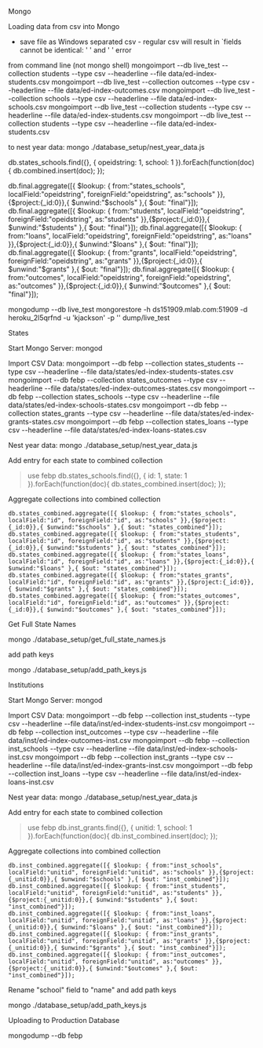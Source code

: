 Mongo

Loading data from csv into Mongo

- save file as Windows separated csv - regular csv will result in `fields cannot be identical: ' ' and ' ' error

from command line (not mongo shell)
mongoimport --db live_test --collection students --type csv --headerline --file data/ed-index-students.csv
mongoimport --db live_test --collection outcomes --type csv --headerline --file data/ed-index-outcomes.csv
mongoimport --db live_test --collection schools --type csv --headerline --file data/ed-index-schools.csv
mongoimport --db live_test --collection students --type csv --headerline --file data/ed-index-students.csv
mongoimport --db live_test --collection students --type csv --headerline --file data/ed-index-students.csv

to nest year data:
mongo ./database_setup/nest_year_data.js 


db.states_schools.find({}, { opeidstring: 1, school: 1 }).forEach(function(doc){ db.combined.insert(doc); });

db.final.aggregate([{ $lookup: { from:"states_schools", localField:"opeidstring", foreignField:"opeidstring", as:"schools" }},{$project:{_id:0}},{ $unwind:"$schools" },{ $out: "final"}]);
db.final.aggregate([{ $lookup: { from:"students", localField:"opeidstring", foreignField:"opeidstring", as:"students" }},{$project:{_id:0}},{ $unwind:"$students" },{ $out: "final"}]);
db.final.aggregate([{ $lookup: { from:"loans", localField:"opeidstring", foreignField:"opeidstring", as:"loans" }},{$project:{_id:0}},{ $unwind:"$loans" },{ $out: "final"}]);
db.final.aggregate([{ $lookup: { from:"grants", localField:"opeidstring", foreignField:"opeidstring", as:"grants" }},{$project:{_id:0}},{ $unwind:"$grants" },{ $out: "final"}]);
db.final.aggregate([{ $lookup: { from:"outcomes", localField:"opeidstring", foreignField:"opeidstring", as:"outcomes" }},{$project:{_id:0}},{ $unwind:"$outcomes" },{ $out: "final"}]);

 mongodump --db live_test
 mongorestore -h ds151909.mlab.com:51909 -d heroku_2l5qrfnd -u 'kjackson' -p '<password>' dump/live_test


States

Start Mongo Server: mongod

Import CSV Data:
mongoimport --db febp --collection states_students --type csv --headerline --file data/states/ed-index-students-states.csv
mongoimport --db febp --collection states_outcomes --type csv --headerline --file data/states/ed-index-outcomes-states.csv
mongoimport --db febp --collection states_schools --type csv --headerline --file data/states/ed-index-schools-states.csv
mongoimport --db febp --collection states_grants --type csv --headerline --file data/states/ed-index-grants-states.csv
mongoimport --db febp --collection states_loans --type csv --headerline --file data/states/ed-index-loans-states.csv

Nest year data:
mongo ./database_setup/nest_year_data.js 

Add entry for each state to combined collection
> use febp
> db.states_schools.find({}, { id: 1, state: 1 }).forEach(function(doc){ db.states_combined.insert(doc); });

Aggregate collections into combined collection
>
	db.states_combined.aggregate([{ $lookup: { from:"states_schools", localField:"id", foreignField:"id", as:"schools" }},{$project:{_id:0}},{ $unwind:"$schools" },{ $out: "states_combined"}]);
	db.states_combined.aggregate([{ $lookup: { from:"states_students", localField:"id", foreignField:"id", as:"students" }},{$project:{_id:0}},{ $unwind:"$students" },{ $out: "states_combined"}]);
	db.states_combined.aggregate([{ $lookup: { from:"states_loans", localField:"id", foreignField:"id", as:"loans" }},{$project:{_id:0}},{ $unwind:"$loans" },{ $out: "states_combined"}]);
	db.states_combined.aggregate([{ $lookup: { from:"states_grants", localField:"id", foreignField:"id", as:"grants" }},{$project:{_id:0}},{ $unwind:"$grants" },{ $out: "states_combined"}]);
	db.states_combined.aggregate([{ $lookup: { from:"states_outcomes", localField:"id", foreignField:"id", as:"outcomes" }},{$project:{_id:0}},{ $unwind:"$outcomes" },{ $out: "states_combined"}]);

Get Full State Names

mongo ./database_setup/get_full_state_names.js 

add path keys

mongo ./database_setup/add_path_keys.js 



Institutions

Start Mongo Server: mongod

Import CSV Data:
mongoimport --db febp --collection inst_students --type csv --headerline --file data/inst/ed-index-students-inst.csv
mongoimport --db febp --collection inst_outcomes --type csv --headerline --file data/inst/ed-index-outcomes-inst.csv
mongoimport --db febp --collection inst_schools --type csv --headerline --file data/inst/ed-index-schools-inst.csv
mongoimport --db febp --collection inst_grants --type csv --headerline --file data/inst/ed-index-grants-inst.csv
mongoimport --db febp --collection inst_loans --type csv --headerline --file data/inst/ed-index-loans-inst.csv

Nest year data:
mongo ./database_setup/nest_year_data.js 

Add entry for each state to combined collection
> use febp
> db.inst_grants.find({}, { unitid: 1, school: 1 }).forEach(function(doc){ db.inst_combined.insert(doc); });

Aggregate collections into combined collection
>
	db.inst_combined.aggregate([{ $lookup: { from:"inst_schools", localField:"unitid", foreignField:"unitid", as:"schools" }},{$project:{_unitid:0}},{ $unwind:"$schools" },{ $out: "inst_combined"}]);
	db.inst_combined.aggregate([{ $lookup: { from:"inst_students", localField:"unitid", foreignField:"unitid", as:"students" }},{$project:{_unitid:0}},{ $unwind:"$students" },{ $out: "inst_combined"}]);
	db.inst_combined.aggregate([{ $lookup: { from:"inst_loans", localField:"unitid", foreignField:"unitid", as:"loans" }},{$project:{_unitid:0}},{ $unwind:"$loans" },{ $out: "inst_combined"}]);
	db.inst_combined.aggregate([{ $lookup: { from:"inst_grants", localField:"unitid", foreignField:"unitid", as:"grants" }},{$project:{_unitid:0}},{ $unwind:"$grants" },{ $out: "inst_combined"}]);
	db.inst_combined.aggregate([{ $lookup: { from:"inst_outcomes", localField:"unitid", foreignField:"unitid", as:"outcomes" }},{$project:{_unitid:0}},{ $unwind:"$outcomes" },{ $out: "inst_combined"}]);

Rename "school" field to "name" and add path keys

mongo ./database_setup/add_path_keys.js 



Uploading to Production Database

mongodump --db febp


